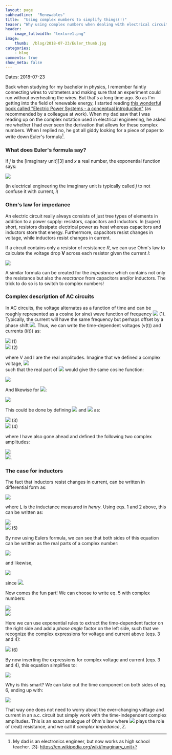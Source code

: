 ```yaml
---
layout: page
subheadline:  "Renewables"
title:  "Using complex numbers to simplify things(!)"
teaser: "Why using complex numbers when dealing with electrical circuit analysis can be useful."
header:
    image_fullwidth: "texture1.png"
image:
    thumb:  /blog/2018-07-23/Euler_thumb.jpg
categories:
    - blog
comments: true
show_meta: false
---
```


Dates: 2018-07-23

Back when studying for my bachelor in physics, I remember faintly connecting wires to voltmeters 
and making sure that an experiment could run without overheating the wires. 
But that's a long time ago. 
So as I'm getting into the field of renewable energy, I started reading 
[this wonderful book called "Electric Power Systems - a conceptual introduction"][1] 
(as recommended by a colleague at work). 
When my dad saw that I was reading up on the complex notation 
used in electrical engineering, he asked me whether I had ever seen the 
derivation that allows for these complex numbers. 
When I replied no, he got all giddy looking for a piece of paper to write down Euler's formula[^2].

### What does Euler's formula say?
If *j* is the [imaginary unit][3] and *x* a real number, the exponential function says:

<img src="http://latex.codecogs.com/gif.latex?e^{jx} =  \cos x + j \sin(x)" border="0"/>

(in electrical engineering the imaginary unit is typically called *j* to not confuse it with current, *i*)

### Ohm's law for impedance

An electric circuit really always consists of just tree types of elements in addition to a power supply: 
resistors, capacitors and inductors. 
In (super) short, resistors dissipate electrical power as heat whereas capacitors and 
inductors store that energy. 
Furthermore, capacitors resist changes in voltage, while inductors resist changes in current. 

If a circuit contains only a resistor of resistance *R*, we can use Ohm's law to calculate the voltage 
drop **V** across each resistor given the current *I*:

<img src="http://latex.codecogs.com/gif.latex?V = RI" border="0"/>

A similar formula can be created for the *impedance* which contains not only the resistance but also 
the *reactance* from capacitors and/or inductors. 
The trick to do so is to switch to complex numbers!

### Complex description of AC circuits
In AC circuits, the voltage alternates as a function of time 
and can be roughly represented as a cosine (or sine) wave function of 
frequency 
<img src="http://latex.codecogs.com/gif.latex?\omega" border="0"/> (1). 
Typically, the current will have the same frequency but perhaps offset by a 
phase shift 
<img src="http://latex.codecogs.com/gif.latex?\phi" border="0"/>. 
Thus, we can write the time-dependent voltages (v(t)) and currents (i(t)) as:

<img src="http://latex.codecogs.com/gif.latex?v(t)=V\cdot \cos (\omega t)" border="0"/> (1) <br>
<img src="http://latex.codecogs.com/gif.latex?i(t)=I\cdot \cos (\omega t + \phi)" border="0"/> (2)

where V and I are the real amplitudes. 
Imagine that we defined a complex voltage, 
<img src="http://latex.codecogs.com/gif.latex?\mathbf{V}" border="0"/><br>
such that the real part of 
<img src="http://latex.codecogs.com/gif.latex?\mathbf{V}" border="0"/> 
would give the same cosine function:

<img src="http://latex.codecogs.com/gif.latex?Re(\mathbf{v}(t))=V\cdot \cos (\omega t)" border="0"/><br> 

And likewise for 
<img src="http://latex.codecogs.com/gif.latex?\mathbf{i}(t)" border="0"/>:

<img src="http://latex.codecogs.com/gif.latex?Re(\mathbf{i}(t))=I\cdot \cos (\omega t + \phi)" border="0"/>

This could be done by defining 
<img src="http://latex.codecogs.com/gif.latex?\mathbf{i}(t)" border="0"/> 
and 
<img src="http://latex.codecogs.com/gif.latex?\mathbf{i}(t)" border="0"/> 
as:

<img src="http://latex.codecogs.com/gif.latex?\mathbf{v}(t) = V\cdot e^{j0}e^{j\omega t}  =  \mathbf{V}\cdot e^{j\omega t}" border="0"/> (3)<br>
<img src="http://latex.codecogs.com/gif.latex?\mathbf{i}(t) = I\cdot e^{j\phi}e^{j\omega t}  =  \mathbf{I}\cdot e^{j\omega t}" border="0"/> (4)

where I have also gone ahead and defined the following two complex amplitudes:

<img src="http://latex.codecogs.com/gif.latex?\mathbf{V}=Ve^{j0}" border="0"/> <br>
<img src="http://latex.codecogs.com/gif.latex?\mathbf{I}=Ie^{j\phi}" border="0"/>.

### The case for inductors
The fact that inductors resist changes in current, can be written in differential form as:

<img src="http://latex.codecogs.com/gif.latex?v(t)=L\cdot \frac{di(t)}{dt}" border="0"/> 

where L is the inductance measured in *henry*. Using eqs. 1 and 2 above, this can be written as:

<img src="http://latex.codecogs.com/gif.latex?V\cdot \cos(\omega t) = L\cdot \frac{d(I\cdot \cos(\omega t +\phi))}{dt}" border="0"/><br>
<img src="http://latex.codecogs.com/gif.latex?\Rightarrow V\cdot \cos(\omega t) = -\omega LI\cdot \sin(\omega t +\phi)" border="0"/> (5)

By now using Eulers formula, we can see that both sides of this equation can be written as 
the real parts of a complex number:

<img src="http://latex.codecogs.com/gif.latex?Re(e^{j\omega t}) =  Re(\cos (\omega t) + j \sin (\omega t)) = \cos (\omega t)" border="0"/>

and likewise,

<img src="http://latex.codecogs.com/gif.latex?Re(j\cdot e^{j(\omega t + \phi)}) =  Re(j\cdot\cos (\omega t + \phi) + j\cdot j \sin (\omega t + \phi)) = -\sin (\omega t+\phi)" border="0"/>

since <img src="http://latex.codecogs.com/gif.latex?j\cdot j = -1" border="0"/>.

Now comes the fun part! We can choose to write eq. 5 with complex numbers:

<img src="http://latex.codecogs.com/gif.latex?V \cdot Re(e^{j\omega t}) =  \omega LI \cdot Re(j\cdot e^{j(\omega t + \phi)})" border="0"/><br>
<img src="http://latex.codecogs.com/gif.latex?\Rightarrow Ve^{j\omega t} =  j\omega LI e^{j(\omega t + \phi)}" border="0"/><br>

Here we can use exponential rules to extract the time-dependent factor on the right side 
and add a *phase angle* factor on the left side, 
such that we recognize the complex expressions for voltage and current above (eqs. 3 and 4):

<img src="http://latex.codecogs.com/gif.latex?V\cdot e^{j0}e^{j\omega t}  =  j\omega LI\cdot  e^{j\phi}e^{\omega t}" border="0"/> (6)

By now inserting the expressions for complex voltage and current (eqs. 3 and 4), this equation simplifies to:

<img src="http://latex.codecogs.com/gif.latex?\mathbf{v}(t)=j\omega L\cdot\mathbf{i}(t)" border="0"/> 

Why is this smart? We can take out the time component on both sides of eq. 6, ending up with:

<img src="http://latex.codecogs.com/gif.latex?\mathbf{V}=j\omega L\cdot\mathbf{I}" border="0"/> 

That way one does not need to worry about the ever-changing voltage and current in an 
a.c. circuit but simply work with the time-independent complex amplitudes. 
This is an exact analogue of Ohm's law where 
<img src="http://latex.codecogs.com/gif.latex?j\omega L" border="0"/> 
plays the role of (real) resistance, and we call it *complex impedance*, Z. 


 [1]: https://www.wiley.com/WileyCDA/WileyTitle/productCd-0471178594,miniSiteCd-IEEE2.html
 [^2]: My dad is an electronics engineer, but now works as high school teacher.
 [3]: https://en.wikipedia.org/wiki/Imaginary_unit
 
